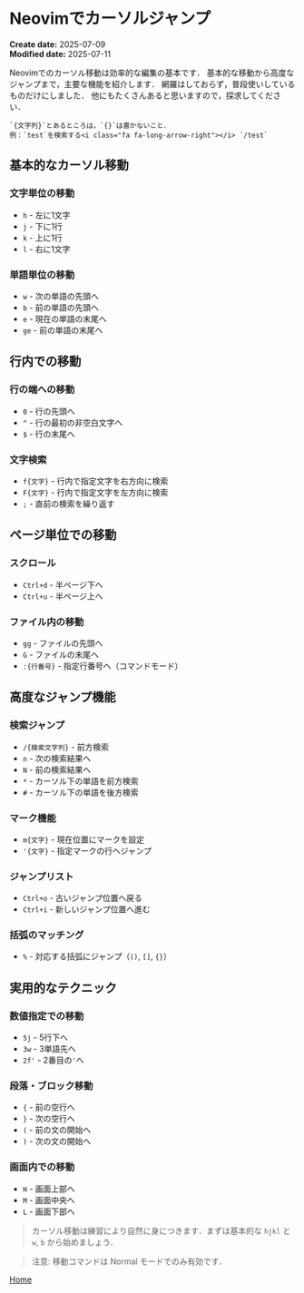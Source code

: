 # Neovimでカーソルジャンプ

<div class="meta-info">

**Create date:** 2025-07-09  
**Modified date:** 2025-07-11

</div>

Neovimでのカーソル移動は効率的な編集の基本です．
基本的な移動から高度なジャンプまで，主要な機能を紹介します．
網羅はしておらず，普段使いしているものだけにしました．
他にもたくさんあると思いますので，探求してください．

```admonish note
`{文字列}`とあるところは，`{}`は書かないこと．  
例：`test`を検索する<i class="fa fa-long-arrow-right"></i> `/test`
```

## 基本的なカーソル移動
### 文字単位の移動
- `h` - 左に1文字
- `j` - 下に1行
- `k` - 上に1行
- `l` - 右に1文字

### 単語単位の移動
- `w` - 次の単語の先頭へ
- `b` - 前の単語の先頭へ
- `e` - 現在の単語の末尾へ
- `ge` - 前の単語の末尾へ

## 行内での移動

### 行の端への移動
- `0` - 行の先頭へ
- `^` - 行の最初の非空白文字へ
- `$` - 行の末尾へ

### 文字検索
- `f{文字}` - 行内で指定文字を右方向に検索
- `F{文字}` - 行内で指定文字を左方向に検索
- `;` - 直前の検索を繰り返す

## ページ単位での移動

### スクロール
- `Ctrl+d` - 半ページ下へ
- `Ctrl+u` - 半ページ上へ

### ファイル内の移動
- `gg` - ファイルの先頭へ
- `G` - ファイルの末尾へ
- `:{行番号}` - 指定行番号へ（コマンドモード）

## 高度なジャンプ機能

### 検索ジャンプ
- `/{検索文字列}` - 前方検索
- `n` - 次の検索結果へ
- `N` - 前の検索結果へ
- `*` - カーソル下の単語を前方検索
- `#` - カーソル下の単語を後方検索

### マーク機能
- `m{文字}` - 現在位置にマークを設定
- `'{文字}` - 指定マークの行へジャンプ

### ジャンプリスト
- `Ctrl+o` - 古いジャンプ位置へ戻る
- `Ctrl+i` - 新しいジャンプ位置へ進む

### 括弧のマッチング
- `%` - 対応する括弧にジャンプ（`()`, `[]`, `{}`）

## 実用的なテクニック

### 数値指定での移動
- `5j` - 5行下へ
- `3w` - 3単語先へ
- `2f'` - 2番目の`'`へ

### 段落・ブロック移動
- `{` - 前の空行へ
- `}` - 次の空行へ
- `(` - 前の文の開始へ
- `)` - 次の文の開始へ

### 画面内での移動
- `H` - 画面上部へ
- `M` - 画面中央へ
- `L` - 画面下部へ


> <i class="fa fa-lightbulb-o"></i> 
> カーソル移動は練習により自然に身につきます．まずは基本的な `hjkl` と `w`, `b` から始めましょう．

> <i class="fa fa-exclamation-circle"></i>
> 注意: 移動コマンドは Normal モードでのみ有効です．

[<i class="fa fa-arrow-left"></i> Home](./)
